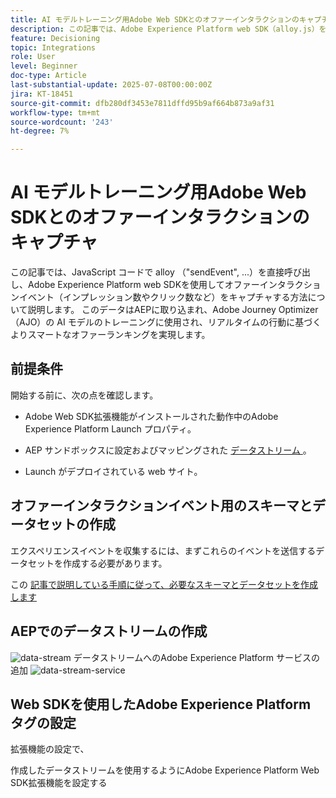 ```yaml
---
title: AI モデルトレーニング用Adobe Web SDKとのオファーインタラクションのキャプチャ
description: この記事では、Adobe Experience Platform web SDK（alloy.js）を使用したユーザーインタラクションデータ（オファーのインプレッション数やクリック数など）のキャプチャに重点を置いています。 このデータは、Adobe Journey Optimizer（AJO）で AI モデルをトレーニングし、ユーザーの行動とコンテキストシグナルに基づいてオファーをインテリジェントにランク付けするための基盤となります。
feature: Decisioning
topic: Integrations
role: User
level: Beginner
doc-type: Article
last-substantial-update: 2025-07-08T00:00:00Z
jira: KT-18451
source-git-commit: dfb280df3453e7811dffd95b9af664b873a9af31
workflow-type: tm+mt
source-wordcount: '243'
ht-degree: 7%

---
```



# AI モデルトレーニング用Adobe Web SDKとのオファーインタラクションのキャプチャ

この記事では、JavaScript コードで alloy （&quot;sendEvent&quot;, ...）を直接呼び出し、Adobe Experience Platform web SDKを使用してオファーインタラクションイベント（インプレッション数やクリック数など）をキャプチャする方法について説明します。 このデータはAEPに取り込まれ、Adobe Journey Optimizer（AJO）の AI モデルのトレーニングに使用され、リアルタイムの行動に基づくよりスマートなオファーランキングを実現します。

## 前提条件

開始する前に、次の点を確認します。

- Adobe Web SDK拡張機能がインストールされた動作中のAdobe Experience Platform Launch プロパティ。

- AEP サンドボックスに設定およびマッピングされた [&#x200B; データストリーム &#x200B;](https://experienceleague.adobe.com/ja/docs/journey-optimizer/using/decisioning/experience-decisioning/collect-event-data/create-dataset)。

- Launch がデプロイされている web サイト。


## オファーインタラクションイベント用のスキーマとデータセットの作成

エクスペリエンスイベントを収集するには、まずこれらのイベントを送信するデータセットを作成する必要があります。

この [&#x200B; 記事で説明している手順に従って、必要なスキーマとデータセットを作成します &#x200B;](https://experienceleague.adobe.com/ja/docs/journey-optimizer/using/decisioning/experience-decisioning/collect-event-data/create-dataset)

## AEPでのデータストリームの作成

![data-stream](assets/ai-model-data-stream.png)
データストリームへのAdobe Experience Platform サービスの追加
![data-stream-service](assets/data-stream-service.png)

## Web SDKを使用したAdobe Experience Platform タグの設定

拡張機能の設定で、

作成したデータストリームを使用するようにAdobe Experience Platform Web SDK拡張機能を設定する
